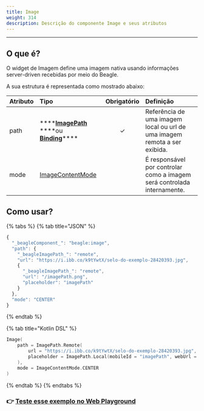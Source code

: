 ```yaml
---
title: Image
weight: 314
description: Descrição do componente Image e seus atributos
---
```


---

## O que é?

O widget de Imagem define uma imagem nativa usando informações server-driven recebidas por meio do Beagle.  

A sua estrutura é representada como mostrado abaixo: 

| **Atributo** | **Tipo** | Obrigatório | **Definição** |
| :--- | :--- | :---: | :--- |
| path | \*\*\*\*[**ImagePath**](imagepath-1.md) ****ou [**Binding**](../../../contexto/#binding)\*\*\*\* | ✓ | Referência de uma imagem local ou url de uma imagem remota a ser exibida. |
| mode | [ImageContentMode](imagecontentmode.md) |   | É responsável por controlar como a imagem será controlada internamente. |

## Como usar?

{% tabs %}
{% tab title="JSON" %}
```javascript
{
  "_beagleComponent_": "beagle:image",
  "path": {
    "_beagleImagePath_": "remote",
    "url": "https://i.ibb.co/k9tYwtX/selo-do-exemplo-28420393.jpg",
    {
      "_beagleImagePath_": "remote",
      "url": "/imagePath.png",
      "placeholder": "imagePath"
    }
  },
  "mode": "CENTER"
}
```
{% endtab %}

{% tab title="Kotlin DSL" %}
```kotlin
Image(
    path = ImagePath.Remote(
        url = "https://i.ibb.co/k9tYwtX/selo-do-exemplo-28420393.jpg",
        placeholder = ImagePath.Local(mobileId = "imagePath", webUrl = "/imagePath.png")
    ),
    mode = ImageContentMode.CENTER
)
```
{% endtab %}
{% endtabs %}

### 👉 [Teste esse exemplo no Web Playground](https://beagle-playground.netlify.app/#/cloud/447a8f52ebf84b779bbabc6cdb62b2e9/image.json)

